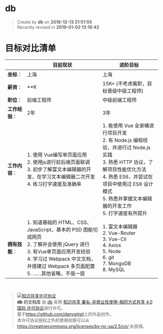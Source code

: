 db
===

> Create by **db** on **2018-12-13 21:51:55**  
> Recently revised in **2019-01-02 13:16:42**

# 目标对比清单

| | 目前现状 | 进阶目标 |
| --- | --- | --- |
| **坐标**： | 上海 | 上海 |
| **薪资**： | **K | 15K+ (不考虑离职，目标晋级中级工程师)|
| **职位**： | 前端工程师 | 中级前端工程师 |
| **工作经验**： | 2年 | 3年 |
| **工作内容**： | 1. 使用 Vue编写单页面应用 <br> 2. 使用js进行前后端页面联调 <br> 3. 初步了解富文本编辑器的开发，在学习文本编辑器二次开发 <br> 4. 练习打字速度及准确率 | 1. 能使用 Vue 全家桶进行项目开发 <br> 2. 有 Node.js 编程经验，并进行过 Node.js 实践 <br> 3. 熟悉 HTTP 协议，了解项目性能优化方法 <br> 4. 熟悉 ES6，并尝试在项目中使用过 ES6 设计模式 <br> 5. 熟悉并掌握文本编辑器的开发工作 <br> 5. 打字速度有所提升|
| **拥有技能**： | 1. 知道基础的 HTML、CSS、JavaScript，基本的 PSD 图能切成网页 <br> 2. 了解并会使用 jQuery 进行 <br> 3. 有Vue单页面应用开发经验 <br> 4. 学习过 Webpack 中文文档，并搭建过 Webpack 多页面配置 <br> 5. ……其他省略，不值一提 | 1. 富文本编辑器 <br> 2. Vue-Router <br> 3. Vue-Cli <br> 4. Axios <br> 5. Node <br> 6. git <br> 7. MongoDB <br> 8. MySQL  |

<br>

> <a rel="license" href="http://creativecommons.org/licenses/by-nc-sa/4.0/"><img alt="知识共享许可协议" style="border-width:0" src="https://i.creativecommons.org/l/by-nc-sa/4.0/88x31.png" /></a><br /><a xmlns:dct="http://purl.org/dc/terms/" property="dct:title">**db** 的文档库</a> 由 <a xmlns:cc="http://creativecommons.org/ns#" href="db" property="cc:attributionName" rel="cc:attributionURL">db</a> 采用 <a rel="license" href="http://creativecommons.org/licenses/by-nc-sa/4.0/">知识共享 署名-非商业性使用-相同方式共享 4.0 国际 许可协议</a>进行许可。<br />基于<a xmlns:dct="http://purl.org/dc/terms/" href="https://github.com/danygitgit" rel="dct:source">https://github.com/danygitgit</a>上的作品创作。<br />本许可协议授权之外的使用权限可以从 <a xmlns:cc="http://creativecommons.org/ns#" href="https://creativecommons.org/licenses/by-nc-sa/2.5/cn/" rel="cc:morePermissions">https://creativecommons.org/licenses/by-nc-sa/2.5/cn/</a> 处获得。